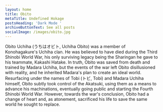 ```yaml
---
layout: home
title: Obito
metaTitle: Undefined Hokage
postsHeading: 'Dark Mode '
archiveButtonText: See all posts
socialImage: /images/obito.jpg
---
```

Obito Uchiha (うちはオビト, Uchiha Obito) was a member of Konohagakure's Uchiha clan. He was believed to have died during the Third Shinobi World War, his only surviving legacy being the Sharingan he gave to his teammate, Kakashi Hatake. In truth, Obito was saved from death and trained by Madara Uchiha, but the events of the war left Obito disillusioned with reality, and he inherited Madara's plan to create an ideal world. Resurfacing under the names of Tobi (トビ, Tobi) and Madara Uchiha himself, Obito subtly took control of the Akatsuki, using them as a means to advance his machinations, eventually going public and starting the Fourth Shinobi World War. However, towards the war's conclusion, Obito had a change of heart and, as atonement, sacrificed his life to save the same world he sought to replace.
